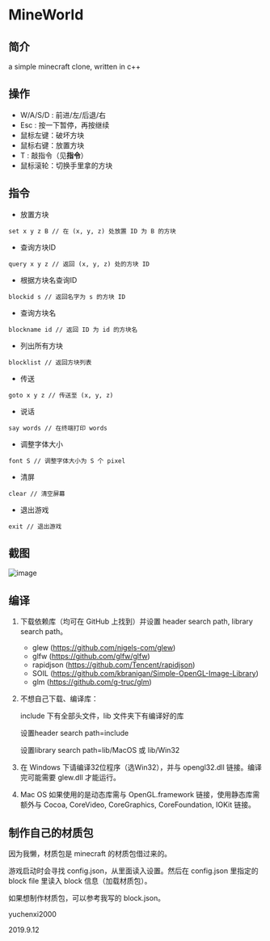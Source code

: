 # MineWorld

## 简介

a simple minecraft clone, written in c++

## 操作

* W/A/S/D : 前进/左/后退/右
* Esc : 按一下暂停，再按继续
* 鼠标左键：破坏方块
* 鼠标右键：放置方块
* T : 敲指令（见**指令**）
* 鼠标滚轮：切换手里拿的方块

## 指令

* 放置方块

```
set x y z B // 在 (x, y, z) 处放置 ID 为 B 的方块
```

* 查询方块ID

```
query x y z // 返回 (x, y, z) 处的方块 ID
```

* 根据方块名查询ID

```
blockid s // 返回名字为 s 的方块 ID
```

* 查询方块名

```
blockname id // 返回 ID 为 id 的方块名
```

* 列出所有方块

```
blocklist // 返回方块列表
```

* 传送

```
goto x y z // 传送至 (x, y, z)
```

* 说话

```
say words // 在终端打印 words
```

* 调整字体大小

```
font S // 调整字体大小为 S 个 pixel
```

* 清屏

```
clear // 清空屏幕
```

* 退出游戏

```
exit // 退出游戏
```

## 截图

![image](https://github.com/yuchenxi2000/mineworld/blob/master/screenshots/example1.jpg)

## 编译

1. 下载依赖库（均可在 GitHub 上找到）并设置 header search path, library search path。
   * glew (https://github.com/nigels-com/glew)
   * glfw (https://github.com/glfw/glfw)
   * rapidjson (https://github.com/Tencent/rapidjson)
   * SOIL (https://github.com/kbranigan/Simple-OpenGL-Image-Library)
   * glm (https://github.com/g-truc/glm)
   
2. 不想自己下载、编译库：

   include 下有全部头文件，lib 文件夹下有编译好的库

   设置header search path=include

   设置library search path=lib/MacOS 或 lib/Win32

3. 在 Windows 下请编译32位程序（选Win32），并与 opengl32.dll 链接。编译完可能需要 glew.dll 才能运行。

4. Mac OS 如果使用的是动态库需与 OpenGL.framework 链接，使用静态库需额外与 Cocoa, CoreVideo, CoreGraphics, CoreFoundation, IOKit 链接。

## 制作自己的材质包

因为我懒，材质包是 minecraft 的材质包借过来的。

游戏启动时会寻找 config.json，从里面读入设置。然后在 config.json 里指定的 block file 里读入 block 信息（加载材质包）。

如果想制作材质包，可以参考我写的 block.json。



yuchenxi2000

2019.9.12